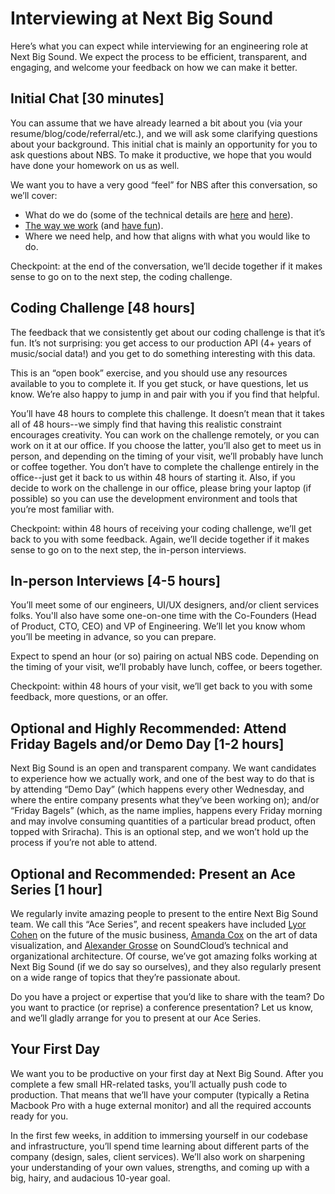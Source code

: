 # Interviewing at Next Big Sound

Here’s what you can expect while interviewing for an engineering role at Next Big Sound. We expect the process to be efficient, transparent, and engaging, and welcome your feedback on how we can make it better.

## Initial Chat [30 minutes]

You can assume that we have already learned a bit about you (via your resume/blog/code/referral/etc.), and we will ask some clarifying questions about your background. This initial chat is mainly an opportunity for you to ask questions about NBS. To make it productive, we hope that you would have done your homework on us as well.

We want you to have a very good “feel” for NBS after this conversation, so we’ll cover:
- What do we do (some of the technical details are [here](http://making.nextbigsound.com) and [here](http://highscalability.com/blog/2014/1/28/how-next-big-sound-tracks-over-a-trillion-song-plays-likes-a.html)).
- [The way we work](https://github.com/nextbigsoundinc/The-Way-We-Work) (and [have fun](https://www.youtube.com/watch?v=5f38YzV6ROM)).
- Where we need help, and how that aligns with what you would like to do.

Checkpoint: at the end of the conversation, we’ll decide together if it makes sense to go on to the next step, the coding challenge.

## Coding Challenge [48 hours]

The feedback that we consistently get about our coding challenge is that it’s fun. It’s not surprising: you get access to our production API (4+ years of music/social data!) and you get to do something interesting with this data.

This is an “open book” exercise, and you should use any resources available to you to complete it. If you get stuck, or have questions, let us know. We’re also happy to jump in and pair with you if you find that helpful.

You’ll have 48 hours to complete this challenge. It doesn’t mean that it takes all of 48 hours--we simply find that having this realistic constraint encourages creativity. You can work on the challenge remotely, or you can work on it at our office. If you choose the latter, you’ll also get to meet us in person, and depending on the timing of your visit, we’ll probably have lunch or coffee together. You don’t have to complete the challenge entirely in the office--just get it back to us within 48 hours of starting it. Also, if you decide to work on the challenge in our office, please bring your laptop (if possible) so you can use the development environment and tools that you’re most familiar with.

Checkpoint: within 48 hours of receiving your coding challenge, we’ll get back to you with some feedback. Again, we’ll decide together if it makes sense to go on to the next step, the in-person interviews.

## In-person Interviews [4-5 hours]

You’ll meet some of our engineers, UI/UX designers, and/or client services folks. You'll also have some one-on-one time with the Co-Founders (Head of Product, CTO, CEO) and VP of Engineering. We’ll let you know whom you’ll be meeting in advance, so you can prepare. 

Expect to spend an hour (or so) pairing on actual NBS code. Depending on the timing of your visit, we’ll probably have lunch, coffee, or beers together.

Checkpoint: within 48 hours of your visit, we’ll get back to you with some feedback, more questions, or an offer.

## Optional and Highly Recommended: Attend Friday Bagels and/or Demo Day [1-2 hours]

Next Big Sound is an open and transparent company. We want candidates to experience how we actually work, and one of the best way to do that is by attending “Demo Day” (which happens every other Wednesday, and where the entire company presents what they’ve been working on); and/or “Friday Bagels” (which, as the name implies, happens every Friday morning and may involve consuming quantities of a particular bread product, often topped with Sriracha). This is an optional step, and we won’t hold up the process if you’re not able to attend.

## Optional and Recommended: Present an Ace Series [1 hour]

We regularly invite amazing people to present to the entire Next Big Sound team. We call this “Ace Series”, and recent speakers have included [Lyor Cohen](http://en.wikipedia.org/wiki/Lyor_Cohen) on the future of the music business, [Amanda Cox](http://amandacox.tumblr.com/) on the art of data visualization, and [Alexander Grosse](https://twitter.com/klangberater) on SoundCloud’s technical and organizational architecture. Of course, we’ve got amazing folks working at Next Big Sound (if we do say so ourselves), and they also regularly present on a wide range of topics that they’re passionate about.

Do you have a project or expertise that you’d like to share with the team? Do you want to practice (or reprise) a conference presentation? Let us know, and we’ll gladly arrange for you to present at our Ace Series.

## Your First Day

We want you to be productive on your first day at Next Big Sound. After you complete a few small HR-related tasks, you’ll actually push code to production. That means that we’ll have your computer (typically a Retina Macbook Pro with a huge external monitor) and all the required accounts ready for you.

In the first few weeks, in addition to immersing yourself in our codebase and infrastructure, you’ll spend time learning about different parts of the company (design, sales, client services). We’ll also work on sharpening your understanding of your own values, strengths, and coming up with a big, hairy, and audacious 10-year goal.

